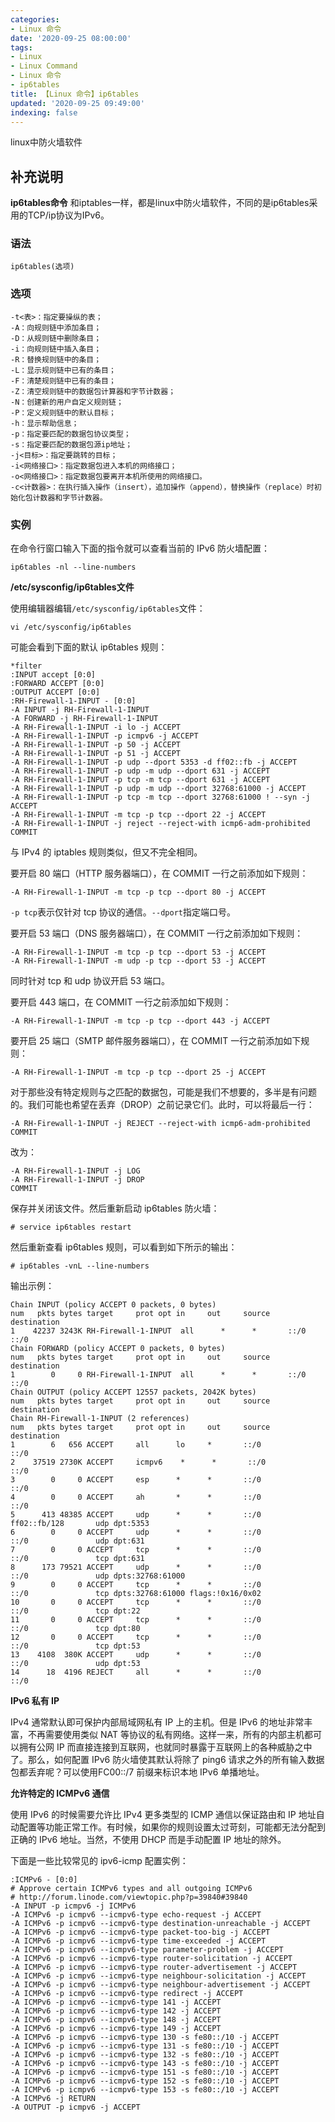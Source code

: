 ```yaml
---
categories:
- Linux 命令
date: '2020-09-25 08:00:00'
tags:
- Linux
- Linux Command
- Linux 命令
- ip6tables
title: 【Linux 命令】ip6tables
updated: '2020-09-25 09:49:00'
indexing: false
---
```


linux中防火墙软件

## 补充说明

**ip6tables命令** 和iptables一样，都是linux中防火墙软件，不同的是ip6tables采用的TCP/ip协议为IPv6。

###  语法

```shell
ip6tables(选项)
```

###  选项

```shell
-t<表>：指定要操纵的表；
-A：向规则链中添加条目；
-D：从规则链中删除条目；
-i：向规则链中插入条目；
-R：替换规则链中的条目；
-L：显示规则链中已有的条目；
-F：清楚规则链中已有的条目；
-Z：清空规则链中的数据包计算器和字节计数器；
-N：创建新的用户自定义规则链；
-P：定义规则链中的默认目标；
-h：显示帮助信息；
-p：指定要匹配的数据包协议类型；
-s：指定要匹配的数据包源ip地址；
-j<目标>：指定要跳转的目标；
-i<网络接口>：指定数据包进入本机的网络接口；
-o<网络接口>：指定数据包要离开本机所使用的网络接口。
-c<计数器>：在执行插入操作（insert），追加操作（append），替换操作（replace）时初始化包计数器和字节计数器。
```

###  实例

在命令行窗口输入下面的指令就可以查看当前的 IPv6 防火墙配置：

```shell
ip6tables -nl --line-numbers
```

 **/etc/sysconfig/ip6tables文件** 

使用编辑器编辑`/etc/sysconfig/ip6tables`文件：

```shell
vi /etc/sysconfig/ip6tables
```

可能会看到下面的默认 ip6tables 规则：

```shell
*filter
:INPUT accept [0:0]
:FORWARD ACCEPT [0:0]
:OUTPUT ACCEPT [0:0]
:RH-Firewall-1-INPUT - [0:0]
-A INPUT -j RH-Firewall-1-INPUT
-A FORWARD -j RH-Firewall-1-INPUT
-A RH-Firewall-1-INPUT -i lo -j ACCEPT
-A RH-Firewall-1-INPUT -p icmpv6 -j ACCEPT
-A RH-Firewall-1-INPUT -p 50 -j ACCEPT
-A RH-Firewall-1-INPUT -p 51 -j ACCEPT
-A RH-Firewall-1-INPUT -p udp --dport 5353 -d ff02::fb -j ACCEPT
-A RH-Firewall-1-INPUT -p udp -m udp --dport 631 -j ACCEPT
-A RH-Firewall-1-INPUT -p tcp -m tcp --dport 631 -j ACCEPT
-A RH-Firewall-1-INPUT -p udp -m udp --dport 32768:61000 -j ACCEPT
-A RH-Firewall-1-INPUT -p tcp -m tcp --dport 32768:61000 ! --syn -j ACCEPT
-A RH-Firewall-1-INPUT -m tcp -p tcp --dport 22 -j ACCEPT
-A RH-Firewall-1-INPUT -j reject --reject-with icmp6-adm-prohibited
COMMIT
```

与 IPv4 的 iptables 规则类似，但又不完全相同。

要开启 80 端口（HTTP 服务器端口），在 COMMIT 一行之前添加如下规则：

```shell
-A RH-Firewall-1-INPUT -m tcp -p tcp --dport 80 -j ACCEPT
```

`-p tcp`表示仅针对 tcp 协议的通信。`--dport`指定端口号。

要开启 53 端口（DNS 服务器端口），在 COMMIT 一行之前添加如下规则：

```shell
-A RH-Firewall-1-INPUT -m tcp -p tcp --dport 53 -j ACCEPT
-A RH-Firewall-1-INPUT -m udp -p tcp --dport 53 -j ACCEPT
```

同时针对 tcp 和 udp 协议开启 53 端口。

要开启 443 端口，在 COMMIT 一行之前添加如下规则：

```shell
-A RH-Firewall-1-INPUT -m tcp -p tcp --dport 443 -j ACCEPT
```

要开启 25 端口（SMTP 邮件服务器端口），在 COMMIT 一行之前添加如下规则：

```shell
-A RH-Firewall-1-INPUT -m tcp -p tcp --dport 25 -j ACCEPT
```

对于那些没有特定规则与之匹配的数据包，可能是我们不想要的，多半是有问题的。我们可能也希望在丢弃（DROP）之前记录它们。此时，可以将最后一行：

```shell
-A RH-Firewall-1-INPUT -j REJECT --reject-with icmp6-adm-prohibited
COMMIT
```

改为：

```shell
-A RH-Firewall-1-INPUT -j LOG
-A RH-Firewall-1-INPUT -j DROP
COMMIT
```

保存并关闭该文件。然后重新启动 ip6tables 防火墙：

```shell
# service ip6tables restart
```

然后重新查看 ip6tables 规则，可以看到如下所示的输出：

```shell
# ip6tables -vnL --line-numbers
```

输出示例：

```shell
Chain INPUT (policy ACCEPT 0 packets, 0 bytes)
num   pkts bytes target     prot opt in     out     source               destination
1    42237 3243K RH-Firewall-1-INPUT  all      *      *       ::/0                 ::/0
Chain FORWARD (policy ACCEPT 0 packets, 0 bytes)
num   pkts bytes target     prot opt in     out     source               destination
1        0     0 RH-Firewall-1-INPUT  all      *      *       ::/0                 ::/0
Chain OUTPUT (policy ACCEPT 12557 packets, 2042K bytes)
num   pkts bytes target     prot opt in     out     source               destination
Chain RH-Firewall-1-INPUT (2 references)
num   pkts bytes target     prot opt in     out     source               destination
1        6   656 ACCEPT     all      lo     *       ::/0                 ::/0
2    37519 2730K ACCEPT     icmpv6    *      *       ::/0                 ::/0
3        0     0 ACCEPT     esp      *      *       ::/0                 ::/0
4        0     0 ACCEPT     ah       *      *       ::/0                 ::/0
5      413 48385 ACCEPT     udp      *      *       ::/0                 ff02::fb/128       udp dpt:5353
6        0     0 ACCEPT     udp      *      *       ::/0                 ::/0               udp dpt:631
7        0     0 ACCEPT     tcp      *      *       ::/0                 ::/0               tcp dpt:631
8      173 79521 ACCEPT     udp      *      *       ::/0                 ::/0               udp dpts:32768:61000
9        0     0 ACCEPT     tcp      *      *       ::/0                 ::/0               tcp dpts:32768:61000 flags:!0x16/0x02
10       0     0 ACCEPT     tcp      *      *       ::/0                 ::/0               tcp dpt:22
11       0     0 ACCEPT     tcp      *      *       ::/0                 ::/0               tcp dpt:80
12       0     0 ACCEPT     tcp      *      *       ::/0                 ::/0               tcp dpt:53
13    4108  380K ACCEPT     udp      *      *       ::/0                 ::/0               udp dpt:53
14      18  4196 REJECT     all      *      *       ::/0                 ::/0
```

 **IPv6 私有 IP** 

IPv4 通常默认即可保护内部局域网私有 IP 上的主机。但是 IPv6 的地址非常丰富，不再需要使用类似 NAT 等协议的私有网络。这样一来，所有的内部主机都可以拥有公网 IP 而直接连接到互联网，也就同时暴露于互联网上的各种威胁之中了。那么，如何配置 IPv6 防火墙使其默认将除了 ping6 请求之外的所有输入数据包都丢弃呢？可以使用FC00::/7 前缀来标识本地 IPv6 单播地址。

 **允许特定的 ICMPv6 通信** 

使用 IPv6 的时候需要允许比 IPv4 更多类型的 ICMP 通信以保证路由和 IP 地址自动配置等功能正常工作。有时候，如果你的规则设置太过苛刻，可能都无法分配到正确的 IPv6 地址。当然，不使用 DHCP 而是手动配置 IP 地址的除外。

下面是一些比较常见的 ipv6-icmp 配置实例：

```shell
:ICMPv6 - [0:0]
# Approve certain ICMPv6 types and all outgoing ICMPv6
# http://forum.linode.com/viewtopic.php?p=39840#39840
-A INPUT -p icmpv6 -j ICMPv6
-A ICMPv6 -p icmpv6 --icmpv6-type echo-request -j ACCEPT
-A ICMPv6 -p icmpv6 --icmpv6-type destination-unreachable -j ACCEPT
-A ICMPv6 -p icmpv6 --icmpv6-type packet-too-big -j ACCEPT
-A ICMPv6 -p icmpv6 --icmpv6-type time-exceeded -j ACCEPT
-A ICMPv6 -p icmpv6 --icmpv6-type parameter-problem -j ACCEPT
-A ICMPv6 -p icmpv6 --icmpv6-type router-solicitation -j ACCEPT
-A ICMPv6 -p icmpv6 --icmpv6-type router-advertisement -j ACCEPT
-A ICMPv6 -p icmpv6 --icmpv6-type neighbour-solicitation -j ACCEPT
-A ICMPv6 -p icmpv6 --icmpv6-type neighbour-advertisement -j ACCEPT
-A ICMPv6 -p icmpv6 --icmpv6-type redirect -j ACCEPT
-A ICMPv6 -p icmpv6 --icmpv6-type 141 -j ACCEPT
-A ICMPv6 -p icmpv6 --icmpv6-type 142 -j ACCEPT
-A ICMPv6 -p icmpv6 --icmpv6-type 148 -j ACCEPT
-A ICMPv6 -p icmpv6 --icmpv6-type 149 -j ACCEPT
-A ICMPv6 -p icmpv6 --icmpv6-type 130 -s fe80::/10 -j ACCEPT
-A ICMPv6 -p icmpv6 --icmpv6-type 131 -s fe80::/10 -j ACCEPT
-A ICMPv6 -p icmpv6 --icmpv6-type 132 -s fe80::/10 -j ACCEPT
-A ICMPv6 -p icmpv6 --icmpv6-type 143 -s fe80::/10 -j ACCEPT
-A ICMPv6 -p icmpv6 --icmpv6-type 151 -s fe80::/10 -j ACCEPT
-A ICMPv6 -p icmpv6 --icmpv6-type 152 -s fe80::/10 -j ACCEPT
-A ICMPv6 -p icmpv6 --icmpv6-type 153 -s fe80::/10 -j ACCEPT
-A ICMPv6 -j RETURN
-A OUTPUT -p icmpv6 -j ACCEPT
```


<!-- Linux命令行搜索引擎：https://jaywcjlove.github.io/linux-command/ -->